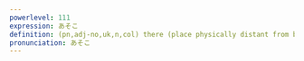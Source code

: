 ```yaml
---
powerlevel: 111
expression: あそこ
definition: (pn,adj-no,uk,n,col) there (place physically distant from both speaker and listener); over there; that place; yonder; genitals; that far (something psychologically distant from both speaker and listener); (P)
pronunciation: あそこ
---
```

